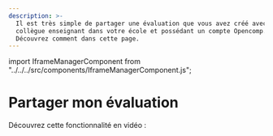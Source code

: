 ```yaml
---
description: >-
  Il est très simple de partager une évaluation que vous avez créé avec un
  collègue enseignant dans votre école et possédant un compte Opencomp.
  Découvrez comment dans cette page.
---
```


import IframeManagerComponent from "../../../src/components/IframeManagerComponent.js";

# Partager mon évaluation

Découvrez cette fonctionnalité en vidéo :

<div data-service="youtube" data-id="cM35_GmvXE4" data-autoscale></div>
<IframeManagerComponent/>